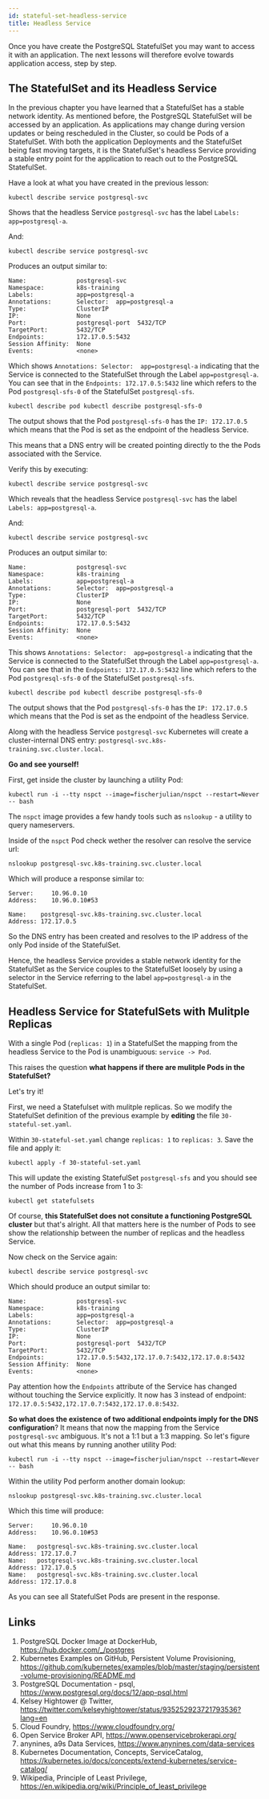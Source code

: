 ```yaml
---
id: stateful-set-headless-service
title: Headless Service
---
```


Once you have create the PostgreSQL StatefulSet you may want to access it with an application. The next lessons will therefore evolve towards application access, step by step.

## The StatefulSet and its Headless Service

In the previous chapter you have learned that a StatefulSet has a stable network identity. As mentioned before, the PostgreSQL StatefulSet will be accessed by an application. As applications may change during version updates or being rescheduled in the Cluster, so could be Pods of a StatefulSet. With both the application Deployments and the StatefulSet being fast moving targets, it is the StatefulSet's headless Service providing a stable entry point for the application to reach out to the PostgreSQL StatefulSet.

Have a look at what you have created in the previous lesson:

    kubectl describe service postgresql-svc


Shows that the headless Service `postgresql-svc` has the label `Labels: app=postgresql-a`.

And:

    kubectl describe service postgresql-svc

Produces an output similar to:

    Name:              postgresql-svc
    Namespace:         k8s-training
    Labels:            app=postgresql-a
    Annotations:       Selector:  app=postgresql-a
    Type:              ClusterIP
    IP:                None
    Port:              postgresql-port  5432/TCP
    TargetPort:        5432/TCP
    Endpoints:         172.17.0.5:5432
    Session Affinity:  None
    Events:            <none>


Which shows `Annotations: Selector:  app=postgresql-a` indicating that the Service is connected to the StatefulSet through the Label `app=postgresql-a`. You can see that in the `Endpoints: 172.17.0.5:5432` line which refers to the Pod `postgresql-sfs-0` of the StatefulSet `postgresql-sfs`.

    kubectl describe pod kubectl describe postgresql-sfs-0

The output shows that the Pod `postgresql-sfs-0` has the `IP: 172.17.0.5` which means that the Pod is set as the endpoint of the headless Service.

This means that a DNS entry will be created pointing directly to the the Pods associated with the Service.

Verify this by executing:

    kubectl describe service postgresql-svc

Which reveals that the headless Service `postgresql-svc` has the label `Labels: app=postgresql-a`.

And:

    kubectl describe service postgresql-svc

Produces an output similar to:

    Name:              postgresql-svc
    Namespace:         k8s-training
    Labels:            app=postgresql-a
    Annotations:       Selector:  app=postgresql-a
    Type:              ClusterIP
    IP:                None
    Port:              postgresql-port  5432/TCP
    TargetPort:        5432/TCP
    Endpoints:         172.17.0.5:5432
    Session Affinity:  None
    Events:            <none>


This shows `Annotations: Selector:  app=postgresql-a` indicating that the Service is connected to the StatefulSet through the Label `app=postgresql-a`. You can see that in the `Endpoints: 172.17.0.5:5432` line which refers to the Pod `postgresql-sfs-0` of the StatefulSet `postgresql-sfs`.

    kubectl describe pod kubectl describe postgresql-sfs-0

The output shows that the Pod `postgresql-sfs-0` has the `IP: 172.17.0.5` which means that the Pod is set as the endpoint of the headless Service.

Along with the headless Service `postgresql-svc` Kubernetes will create a cluster-internal DNS entry: `postgresql-svc.k8s-training.svc.cluster.local`. 

**Go and see yourself!**

First, get inside the cluster by launching a utility Pod:

    kubectl run -i --tty nspct --image=fischerjulian/nspct --restart=Never -- bash

The `nspct` image provides a few handy tools such as `nslookup` - a utility to query nameservers.

Inside of the `nspct` Pod check wether the resolver can resolve the service url:

    nslookup postgresql-svc.k8s-training.svc.cluster.local

Which will produce a response similar to:

    Server:		10.96.0.10
    Address:	10.96.0.10#53

    Name:	 postgresql-svc.k8s-training.svc.cluster.local
    Address: 172.17.0.5

So the DNS entry has been created and resolves to the IP address of the only Pod inside of the StatefulSet. 

Hence, the headless Service provides a stable network identity for the StatefulSet as the Service couples to the StatefulSet loosely by using a selector in the Service referring to the label `app=postgresql-a` in the StatefulSet.

## Headless Service for StatefulSets with Mulitple Replicas

With a single Pod (`replicas: 1`) in a StatefulSet the mapping from the headless Service to the Pod is unambiguous: `service -> Pod`. 

This raises the question **what happens if there are mulitple Pods in the StatefulSet?**

Let's try it!

First, we need a Statefulset with mulitple replicas. So we modify the StatefulSet definition of the previous example by **editing** the file `30-stateful-set.yaml`.

Within `30-stateful-set.yaml` change `replicas: 1` to `replicas: 3`. Save the file and apply it:

    kubectl apply -f 30-stateful-set.yaml

This will update the existing StatefulSet `postgresql-sfs` and you should see the number of Pods increase from 1 to 3:

    kubectl get statefulsets

Of course, **this StatefulSet does not consitute a functioning PostgreSQL cluster** but that's alright. All that matters here is the number of Pods to see show the relationship between the number of replicas and the headless Service.

Now check on the Service again:

    kubectl describe service postgresql-svc

Which should produce an output similar to:

    Name:              postgresql-svc
    Namespace:         k8s-training
    Labels:            app=postgresql-a
    Annotations:       Selector:  app=postgresql-a
    Type:              ClusterIP
    IP:                None
    Port:              postgresql-port  5432/TCP
    TargetPort:        5432/TCP
    Endpoints:         172.17.0.5:5432,172.17.0.7:5432,172.17.0.8:5432
    Session Affinity:  None
    Events:            <none>

Pay attention how the `Endpoints` attribute of the Service has changed without touching the Service explicitly. It now has 3 instead of endpoint: `172.17.0.5:5432,172.17.0.7:5432,172.17.0.8:5432`.

**So what does the existence of two additional endpoints imply for the DNS configuration**? It means that now the mapping from the Service `postgresql-svc` ambiguous. It's not a 1:1 but a 1:3 mapping. So let's figure out what this means by running another utility Pod:

    kubectl run -i --tty nspct --image=fischerjulian/nspct --restart=Never -- bash

Within the utility Pod perform another domain lookup:

    nslookup postgresql-svc.k8s-training.svc.cluster.local

Which this time will produce:

    Server:		10.96.0.10
    Address:	10.96.0.10#53

    Name:	postgresql-svc.k8s-training.svc.cluster.local
    Address: 172.17.0.7
    Name:	postgresql-svc.k8s-training.svc.cluster.local
    Address: 172.17.0.5
    Name:	postgresql-svc.k8s-training.svc.cluster.local
    Address: 172.17.0.8

As you can see all StatefulSet Pods are present in the response.

## Links
1. PostgreSQL Docker Image at DockerHub, https://hub.docker.com/_/postgres
2. Kubernetes Examples on GitHub, Persistent Volume Provisioning, https://github.com/kubernetes/examples/blob/master/staging/persistent-volume-provisioning/README.md
3. PostgreSQL Documentation - psql, https://www.postgresql.org/docs/12/app-psql.html
4. Kelsey Hightower @ Twitter, https://twitter.com/kelseyhightower/status/935252923721793536?lang=en
5. Cloud Foundry, https://www.cloudfoundry.org/
6. Open Service Broker API, https://www.openservicebrokerapi.org/
7. anynines, a9s Data Services, https://www.anynines.com/data-services
8. Kubernetes Documentation, Concepts, ServiceCatalog, https://kubernetes.io/docs/concepts/extend-kubernetes/service-catalog/
9. Wikipedia, Principle of Least Privilege, https://en.wikipedia.org/wiki/Principle_of_least_privilege